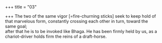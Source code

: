 +++
title = "03"

+++
The two of the same vigor [=fire-churning sticks] seek to keep hold of  that marvelous form, constantly crossing each other in turn, toward  the same goal;  
after that he is to be invoked like Bhaga. He has been firmly held by us,  as a chariot-driver holds firm the reins of a draft-horse.  